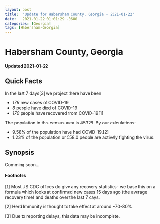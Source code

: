 ```yaml
---
layout: post
title:  "Update for Habersham County, Georgia - 2021-01-22"
date:   2021-01-22 01:01:29 -0600
categories: [Georgia]
tags: [Habersham-Georgia]
---
```


# Habersham County, Georgia
#### Updated 2021-01-22

## Quick Facts

In the last 7 days[3] we project there have been
- *176* new cases of COVID-19
- *6* people have died of COVID-19
- *170* people have recovered from COVID-19[1]

The population in this census area is 45328. By our calculations:
- 9.58% of the population have had COVID-19.[2]
- 1.23% of the population or 558.0 people are actively fighting the virus.

## Synopsis

Comming soon...


#### Footnotes

[1] Most US CDC offices do give any recovery statistics- we base this on a formula which looks at confirmed new cases
15 days ago (the average recovery time) and deaths over the last 7 days.

[2] Herd Immunity is thought to take effect at around ~70-80%

[3] Due to reporting delays, this data may be incomplete.
 
    